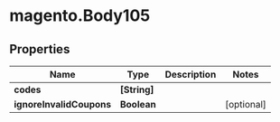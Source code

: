 # magento.Body105

## Properties
Name | Type | Description | Notes
------------ | ------------- | ------------- | -------------
**codes** | **[String]** |  | 
**ignoreInvalidCoupons** | **Boolean** |  | [optional] 


